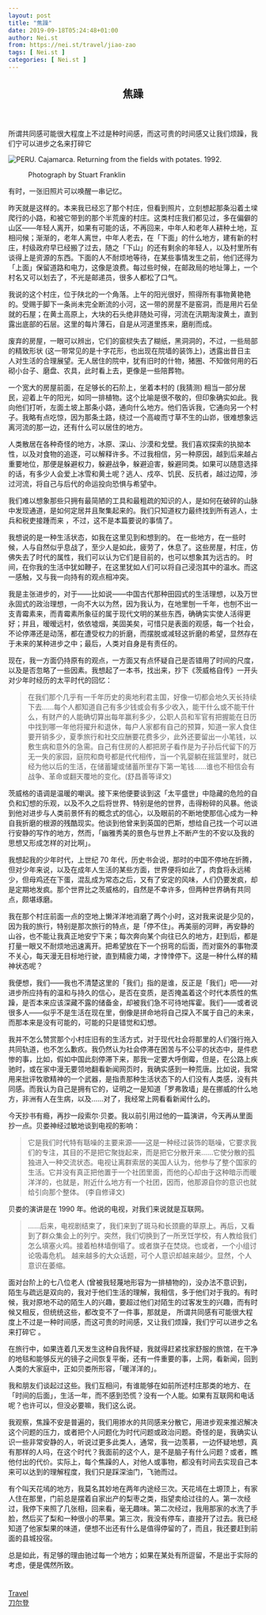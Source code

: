 ```yaml
---
layout: post
title: "焦躁"
date: 2019-09-18T05:24:48+01:00
author: Nei.st
from: https://nei.st/travel/jiao-zao
tags: [ Nei.st ]
categories: [ Nei.st ]
---
```


<article class="post-1740 post type-post status-publish format-standard hentry category-travel tag-daoerdeng" id="post-1740">
 <header class="page-header medium Archives">
  <div class="page-header__image">
  </div>
  <div class="page-header__content">
   <h1 class="page-title text-align-center">
    焦躁
   </h1>
  </div>
 </header>
 <div class="entry-content aesop-entry-content" id="post-1740-content">
  <link as="font" crossorigin="anonymous" href="//cdn.jsdelivr.net/gh/0nd1jyU39XQ/_/glyph/font-face/0uIzqoZjSuJfvSBnvgXTcApMtcVhMcpr.woff" rel="preload" type="font/woff"/>
  <link as="font" crossorigin="anonymous" href="//cdn.jsdelivr.net/gh/0nd1jyU39XQ/_/glyph/font-face/1sTnSLZWDKucPX6SAk.woff" rel="preload" type="font/woff"/>
  <p class="blog-post__description">
   所谓共同感可能很大程度上不过是种时间感，而这可贵的时间感又让我们烦躁，我们宁可以进步之名来打碎它
  </p>
  <span id="more-1740">
  </span>
  <div class="container img component-image">
   <div class="aspectRatioPlaceholder">
    <div class="progressiveMedia" data-height="704" data-width="1054">
     <img alt="PERU. Cajamarca. Returning from the fields with potates. 1992." class="progressiveMedia-image" data-src="https://cdn.jsdelivr.net/gh/0nd1jyU39XQ/_/img/1/e52bf525ly1g5ar36kehtj20te0jkqbo.jpg" src="https://cdn.jsdelivr.net/gh/0nd1jyU39XQ/_/img/1/e52bf525ly1g5ar36kehtj20te0jkqbo.jpg"/>
    </div>
   </div>
   <div class="aesop-image-component">
    <figure class="aesop-image-component-image aesop-component-align-center aesop-image-component-caption-left">
     <figcaption class="aesop-image-component-caption">
      <p class="aesop-cap-description">
       Photograph by Stuart Franklin
      </p>
      <p class="aesop-cap-cred">
      </p>
     </figcaption>
    </figure>
   </div>
  </div>
  <p>
   有时，一张旧照片可以唤醒一串记忆。
  </p>
  <p>
   昨天就是这样的。本来我已经忘了那个村庄，但看到照片，立刻想起那条沿着土墚爬行的小路，和被它带到的那个半荒废的村庄。这类村庄我们都见过，多在偏僻的山区——年轻人离开，如果有可能的话，不再回来，中年人和老年人耕种土地，互相问候；渐渐的，老年人离世，中年人老去，在「下面」的什么地方，建有新的村庄，村级政府早已经搬了过去，随之「下山」的还有剩余的年轻人，以及村里所有谈得上是资源的东西。下面的人不耐烦地等待，在某些事情发生之前，他们还得为「上面」保留道路和电力，这像是浪费。每过些时候，在邮政局的地址簿上，一个村名又可以划去了，不光是邮递员，很多人都松了口气。
  </p>
  <p>
   我说的这个村庄，位于陕北的一个角落。上午的阳光很好，照得所有事物黄艳艳的。受赐于脚下一条尚未完全断流的小河，这一带的房屋不是窑洞，而是用片石垒就的石屋；在黄土高原上，大块的石头绝非随处可得，河流在汛期淘浚黄土，直到露出底部的石层。这里的每片薄石，自是从河道里拣来，磨削而成。
  </p>
  <p>
   废弃的房屋，一眼可以辨出，它们的窗棂失去了糊纸，黑洞洞的，不过，一些局部的精致形状 (这一带常见的是十字花形，也出现在院墙的装饰上)，透露出昔日主人对生活的合理展望。无人居住的院中，犹有旧时的什物，猪圈、不知做何用的石砌小台子、磨盘、农具，此时看上去，更像是一些陪葬物。
  </p>
  <p>
   一个宽大的房屋前面，在足够长的石阶上，坐着本村的 (我猜测) 相当一部分居民，迎着上午的阳光，如同一排植物。这个比喻是很不敬的，但印象确实如此。我向他们打听，左面土坡上那条小路，通向什么地方。他们告诉我，它通向另一个村子。我略有点吃惊，因为那条土路，绕过一个高峻而寸草不生的山峁，很难想象远离河流的那一边，还有什么可以居住的地方。
  </p>
  <div class="code-block code-block-1" style="margin: 8px 0; clear: both;">
   <div class="container ads_KbHEVhh8Rw">
    <div class="card card--blog post-sidebar">
     <div class="card-body">
      <div class="logo_ngcontent-kty-0">
      </div>
      <div class="iframe-blocker U6XAMK63Vh00WqvF2BacIQ">
       <div class="background-h60B">
       </div>
       <div class="WumZiPCS4MeMw4pxQ">
       </div>
      </div>
     </div>
     <div class="card-footer">
      <div class="card-footer-wrapper" layout="row bottom-left">
      </div>
     </div>
    </div>
   </div>
  </div>
  <p>
   <span class="markup--p">
    人类散居在各种奇怪的地方，冰原、深山、沙漠和戈壁。我们喜欢探索的执拗本性，以及对食物的追逐，可以解释许多。不过我相信，另一种原因，越到后来越占重要地位，那便是躲避权力，躲避战争，躲避迫害，躲避同类。如果可以随意选择的话，有多少人会爱上冰雪和黄土呢？逃人、戍卒、饥民、反抗者，越过边障，涉过河流，将自己与后代的命运投向恐惧与希望中。
   </span>
  </p>
  <p>
   <span class="markup--p">
    我们难以想象那些只拥有最简陋的工具和最粗疏的知识的人，是如何在破碎的山脉中发现通道，是如何定居并且聚集起来的。我们只知道权力最终找到所有逃人，士兵和税吏接踵而来
   </span>
   ，不过，这不是本篇要说的事情了。
  </p>
  <p>
   我想说的是一种生活状态，如我在这里见到和想到的。
   <span class="markup--p">
    在一些地方，在一些时候，人与自然似乎息战了，至少人是如此，疲劳了，休息了。这些房屋，村庄，仿佛失去了时代的属性，我们可以认为它们是目前的，也可以想象其为远古的。
   </span>
   时间，在你我的生活中犹如鞭子，在这里犹如人们可以将自己浸泡其中的温水。而这一感触，又与我一向持有的观点相冲突。
  </p>
  <p>
   <span class="markup--p">
    我是主张进步的，对于——比如说——中国古代那种田园式的生活理想，以及万世永固式的政治理想，一向不大以为然，因为我认为，在地里刨一千年，也刨不出一支青霉素来，而青霉素所象征的属于现代文明的某些东西，确确实实使人活得更好；并且，暧暧远村，依依墟烟，美固美矣，可惜只是表面的观感，每一个社会，不论停滞还是动荡，都在遭受权力的折磨，而摆脱或减轻这折磨的希望，显然存在于未来的某种进步之中；最后，人类对自身是有责任的。
   </span>
  </p>
  <p>
   现在，我一方面仍持原有的观点，一方面又有点怀疑自己是否错用了时间的尺度，以及是否忽略了一些因素。我想起了一本书，找出来，抄下《茨威格自传》一开头对少年时经历的太平时代的回忆：
  </p>
  <div class="containerblockq">
   <blockquote class="jzkakb">
    在我们那个几乎有一千年历史的奥地利君主国，好像一切都会地久天长持续下去……每个人都知道自己有多少钱或会有多少收入，能干什么或不能干什么，有财产的人能确切算出每年赢利多少，公职人员和军官有把握能在日历中找到哪一年他将擢升和退休，每户人家都有自己的预算，知道一家人食住要开销多少，夏季旅行和社交应酬要花费多少，此外还要留出一小笔钱，以敷生病和意外的急需。自己有住房的人都把房子看作是为子孙后代留下的万无一失的家园，庭院和商号都是代代相传，当一个乳婴躺在摇篮里时，就已经为他以后的生活，在储蓄罐或储蓄所里存下第一笔钱……谁也不相信会有战争、革命或翻天覆地的变化。(舒昌善等译文)
   </blockquote>
  </div>
  <p>
   茨威格的语调是温暖的嘲讽。接下来他便要谈到这「太平盛世」中隐藏的危险的自负和幻想的乐观，以及不久之后将世界、特别是他的世界，击得粉碎的风暴。他谈到他对进步与人类前景怀有的概念式的信心，以及眼前的不断地使那信心成为一种自我折磨的根源的残酷现实。他谈到他曾来到英国的巴斯，想给自己找一个可以进行安静的写作的地方，然而，「幽雅秀美的景色与世界上不断产生的不安以及我的思想又形成怎样的对比啊」。
  </p>
  <div class="code-block code-block-1" style="margin: 8px 0; clear: both;">
   <div class="container ads_KbHEVhh8Rw">
    <div class="card card--blog post-sidebar">
     <div class="card-body">
      <div class="logo_ngcontent-kty-0">
      </div>
      <div class="iframe-blocker U6XAMK63Vh00WqvF2BacIQ">
       <div class="background-h60B">
       </div>
       <div class="WumZiPCS4MeMw4pxQ">
       </div>
      </div>
     </div>
     <div class="card-footer">
      <div class="card-footer-wrapper" layout="row bottom-left">
      </div>
     </div>
    </div>
   </div>
  </div>
  <p>
   我想起我的少年时代，上世纪 70 年代，历史书会说，那时的中国不停地在折腾，但对少年来说，以及在成年人生活的某些方面，世界便将如此了，肉食将永远稀少，但母鸡还在下蛋，混乱成为常态之后，又有了安定的风味，人们仍要发疯，却是定期地发疯。那个世界比之茨威格的，自然是不幸许多，但两种世界确有共同点，颇堪琢磨。
  </p>
  <p>
   我在那个村庄前面一点的空地上懒洋洋地消磨了两个小时，这对我来说是少见的，因为我的旅行，特别是那次旅行的特点，是「停不住」。再美丽的河畔，再安静的山谷，也不能让我真正地安宁下来；每次奔向某个向往已久的地方，赶到后，都是打量一眼又不耐烦地迅速离开。把希望放在下一个拐弯的后面，而对窗外的事物漠不关心，每天漫无目标地行驶，直到精疲力竭，才悻悻停下。这是一种什么样的精神状态呢？
  </p>
  <p>
   我便想，我们——我也不清楚这里的「我们」指的是谁，反正是「我们」吧——对进步所应持有的温和与持久的信心，是否在变质，是否掩盖着这个时代本质性的焦躁，是否本来应该深藏不露的储备金，却被我们急不可待地挥霍。我们——或者说很多人——似乎不是生活在现在里，倒像是拼命地将自己探入不属于自己的未来，而那本来是没有可能的，可能的只是错觉和幻想。
  </p>
  <p>
   我并不怎么赞赏那个小村庄旧有的生活方式，对于现代社会将那里的人们强行拖入共同轨道，也不怎么歉疚。我仍然认为社会停滞在困苦与不公平的状态中，是件悲惨的事，比如，假如中国此刻停滞下来，那我一定要大呼倒霉，但是，在公路上疾驰时，或在家中漫无要领地翻看新闻网页时，我确实感到一种荒唐。比如说，我常用来批评牧歌精神的一个武器，是指责那种生活状态下的人们没有人类感，没有共同感。而我认为自己是拥有它的，证明之一是知道「罗弗敦墙」是在挪威的什么地方，非洲有人在生病，以及……对了，我经常上网看看新闻什么的。
  </p>
  <p>
   今天抄书有瘾，再抄一段索尔·贝娄。我以前引用过他的一篇演讲，今天再从里面抄一点。贝娄神经过敏地谈到电视的影响：
  </p>
  <div class="containerblockq">
   <blockquote class="jzkakb">
    <span class="markup--p">
     它是我们时代特有聒噪的主要来源——这是一种经过装饰的聒噪，它要求我们的专注，其目的不是把它聚拢起来，而是把它分散开来……它使分散的孤独进入一种交流状态。电视让离群索居的美国人认为，他参与了整个国家的生活。它并没有真正把他置于一个社团里面，而他的心却由于这种暗示而暖洋洋的，也就是，附近什么地方有一个社团，因而，他那源自你的意识也就给引向那个整体。
    </span>
    (李自修译文)
   </blockquote>
  </div>
  <p>
   贝娄的演讲是在 1990 年。他说的电视，对我们来说就是互联网。
  </p>
  <div class="code-block code-block-1" style="margin: 8px 0; clear: both;">
   <div class="container ads_KbHEVhh8Rw">
    <div class="card card--blog post-sidebar">
     <div class="card-body">
      <div class="logo_ngcontent-kty-0">
      </div>
      <div class="iframe-blocker U6XAMK63Vh00WqvF2BacIQ">
       <div class="background-h60B">
       </div>
       <div class="WumZiPCS4MeMw4pxQ">
       </div>
      </div>
     </div>
     <div class="card-footer">
      <div class="card-footer-wrapper" layout="row bottom-left">
      </div>
     </div>
    </div>
   </div>
  </div>
  <div class="containerblockq">
   <blockquote class="jzkakb">
    ……后来，电视剧结束了，我们来到了斑马和长颈鹿的草原上。再后，又看到了群众集会上的列宁。突然，我们切换到了一所烹饪学校，有人教给我们怎么填塞火鸡。接着柏林墙倒塌了。或者旗子在焚烧。也或者，一个小组讨论吸毒危机。
    <span class="markup--p">
     越来越多的大众话题，可个人意识却越来越少。显然，个人意识在萎缩。
    </span>
   </blockquote>
  </div>
  <p>
   面对台阶上的七八位老人 (曾被我轻蔑地形容为一排植物的)，没办法不意识到，陌生与疏远是双向的，我对于他们生活的理解，我相信，多于他们对于我的。有时候，我对原地不动的陌生人的兴趣，要超过他们对陌生的过客发生的兴趣，而有时候又相反，但统统这些，都改变不了一件事，那就是，
   <span class="markup--p">
    所谓共同感有可能很大程度上不过是一种时间感，而这可贵的时间感，又让我们烦躁，我们宁可以进步之名来打碎它
   </span>
   。
  </p>
  <p>
   在旅行中，如果连着几天发生这种自我怀疑，我就得赶紧找家舒服的旅馆，在干净的地毯和能够反光的镜子之间恢复平衡，还有一件重要的事，上网，看新闻，回到人类的大家庭中，正如贝娄所形容，「暖洋洋的」。
  </p>
  <p>
   我和朋友们谈起过这些。我们互相问，有谁能够在如前所述村庄那类的地方、在「时间的后面」，生活一年，而不感到恐慌？没有一个人能。如果有互联网和电话呢？也许可以，但没必要嘛，我们这么说。
  </p>
  <p>
   我观察，焦躁不安是普遍的，我们用掺水的共同感来分散它，用进步观来推迟解决这个问题的压力，或者把个人问题化为时代问题或政治问题。奇怪的是，我确实认识一些非常安静的人，听说过更多此类人，通常，我一边羡慕，一边怀疑地想，真有那样的人吗，在这个时代？我面前的这个人，是不是脑子有什么问题？或者，瞧他付出的代价。实际上，每个焦躁的人，对他人或事物，都没有时间去实现自己本来可以达到的理解程度，我们只是踩深油门，飞驰而过。
  </p>
  <p>
   有个叫天花墕的地方，我莫名其妙地在两年内途经三次。天花墕在土塬顶上，有家人住在那里，门前总是摆着自家出产的梨枣之类，指望卖给过往的人。第一次经过，我停下来照了几张相，回来看，毫无趣味。第二次经过，我用那家的水洗了手脸，然后买了梨和一种很小的苹果。第三次，我没有停车，直接开了过去。我已经知道了他家梨果的味道，便想不出还有什么是值得停留的了，而且，我还要赶到前面的县城投宿。
  </p>
  <p>
   总是如此，有足够的理由驰过每一个地方；如果在某处有所逗留，不是出于实际的考虑，便是偶然所致。
  </p>
  <div class="code-block code-block-1" style="margin: 8px 0; clear: both;">
   <div class="container ads_KbHEVhh8Rw">
    <div class="card card--blog post-sidebar">
     <div class="card-body">
      <div class="logo_ngcontent-kty-0">
      </div>
      <div class="iframe-blocker U6XAMK63Vh00WqvF2BacIQ">
       <div class="background-h60B">
       </div>
       <div class="WumZiPCS4MeMw4pxQ">
       </div>
      </div>
     </div>
     <div class="card-footer">
      <div class="card-footer-wrapper" layout="row bottom-left">
      </div>
     </div>
    </div>
   </div>
  </div>
  <div class="container ag ah">
   <div class="fe n el">
    <a class="dt du bn bo bp bq br bs bt bu dv dw bx by dx dy" href="https://nei.st/uncertainty">
     <div class="c ff fg ag ah fh el fi fj ce fk fl fm fn fo fp fq fr fs ft fu">
      <div class="bs em en eo ep eq fv ah fw fg ag bm eu fx q fy fz p ac">
      </div>
     </div>
    </a>
   </div>
  </div>
  <div class="code-block code-block-2" style="margin: 8px 0; clear: both;">
   <br/>
   <div class="container ads_KbHEVhh8Rw">
    <div class="card card--blog post-sidebar">
     <div class="card-body">
      <div class="logo_ngcontent-kty-0">
      </div>
      <div class="iframe-blocker U6XAMK63Vh00WqvF2BacIQ">
       <div class="background-h60B">
       </div>
       <div class="WumZiPCS4MeMw4pxQ">
       </div>
      </div>
     </div>
     <div class="card-footer">
      <div class="card-footer-wrapper" layout="row bottom-left">
      </div>
     </div>
    </div>
   </div>
  </div>
 </div>
 <footer class="entry-footer">
  <div class="categories icon-link">
   <a href="https://nei.st/category/travel" rel="category tag">
    Travel
   </a>
  </div>
  <div class="tags icon-link">
   <a href="https://nei.st/tag/daoerdeng" rel="tag">
    刀尔登
   </a>
  </div>
 </footer>
</article>


